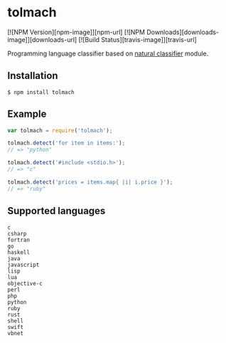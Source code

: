 # tolmach
[![NPM Version][npm-image]][npm-url]
[![NPM Downloads][downloads-image]][downloads-url]
[![Build Status][travis-image]][travis-url]

  Programming language classifier based on [natural classifier](https://github.com/NaturalNode/natural) module.

## Installation

    $ npm install tolmach

## Example

```js
var tolmach = require('tolmach');

tolmach.detect('for item in items:');
// => "python"

tolmach.detect('#include <stdio.h>');
// => "c"

tolmach.detect('prices = items.map{ |i| i.price }');
// => "ruby"
```

## Supported languages

```
c
csharp
fortran
go
haskell
java
javascript
lisp
lua
objective-c
perl
php
python
ruby
rust
shell
swift
vbnet
```
